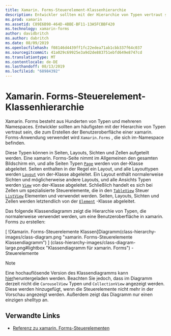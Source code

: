 ```yaml
---
title: Xamarin. Forms-Steuerelement-Klassenhierarchie
description: Entwickler sollten mit der Hierarchie von Typen vertraut sein, die zum Erstellen der Benutzeroberfläche einer xamarin. Forms-Anwendung verwendet werden.
ms.prod: xamarin
ms.assetid: C89E6B98-464D-4BBE-BF11-13A5FCBBF420
ms.technology: xamarin-forms
author: davidbritch
ms.author: dabritch
ms.date: 08/09/2019
ms.openlocfilehash: f08146d4439ff1fc22edea71ab1cbb337f64c037
ms.sourcegitcommit: 41a029c69925e3a9d2de883751ebfd649e8747cd
ms.translationtype: MT
ms.contentlocale: de-DE
ms.lasthandoff: 08/13/2019
ms.locfileid: "68984392"
---
```

# <a name="xamarinforms-controls-class-hierarchy"></a>Xamarin. Forms-Steuerelement-Klassenhierarchie

Xamarin. Forms besteht aus Hunderten von Typen und mehreren Namespaces. Entwickler sollten am häufigsten mit der Hierarchie von Typen vertraut sein, die zum Erstellen der Benutzeroberfläche einer xamarin. Forms-Anwendung verwendet wird `Xamarin.Forms` , die sich im-Namespace befinden.

Diese Typen können in Seiten, Layouts, Sichten und Zellen aufgeteilt werden. Eine xamarin. Forms-Seite nimmt im Allgemeinen den gesamten Bildschirm ein, und alle Seiten Typen [`Page`](xref:Xamarin.Forms.Page) werden von der-Klasse abgeleitet. Seiten enthalten in der Regel ein Layout, und alle Layouttypen werden [`Layout`](xref:Xamarin.Forms.Layout) von der-Klasse abgeleitet. Ein Layout enthält normalerweise Sichten und möglicherweise andere Layouts, und alle Ansichts Typen werden [`View`](xref:Xamarin.Forms.View) von der-Klasse abgeleitet. Schließlich handelt es sich bei Zellen um spezialisierte Steuerelemente, die in den [`TableView`](xref:Xamarin.Forms.TableView) Steuer [`ListView`](xref:Xamarin.Forms.ListView) Elementen und verwendet werden. Seiten, Layouts, Sichten und Zellen werden letztendlich von der [`Element`](xref:Xamarin.Forms.Element) -Klasse abgeleitet.

Das folgende Klassendiagramm zeigt die Hierarchie von Typen, die normalerweise verwendet werden, um eine Benutzeroberfläche in xamarin. Forms zu erstellen:

[ ![Xamarin. Forms-Steuerelemente Klassen]Diagramm(class-hierarchy-images/class-diagram.png "xamarin. Forms-Steuerelemente Klassendiagramm") ] (class-hierarchy-images/class-diagram-large.png#lightbox "Klassendiagramm für xamarin. Forms") -Steuerelemente

> [!NOTE]
> Eine hochauflösende Version des Klassendiagramms kann [hier](class-hierarchy-images/class-diagram-high-resolution.png)heruntergeladen werden. Beachten Sie jedoch, dass im Diagramm derzeit nicht die `CarouselView` Typen und `CollectionView` angezeigt werden. Diese werden hinzugefügt, wenn die Steuerelemente nicht mehr in der Vorschau angezeigt werden. Außerdem zeigt das Diagramm nur einen einzigen shelltyp an.

## <a name="related-links"></a>Verwandte Links

- [Referenz zu xamarin. Forms-Steuerelementen](~/xamarin-forms/user-interface/controls/index.md)
